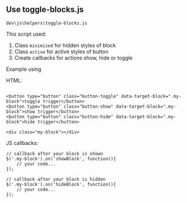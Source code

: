 
## Use toggle-blocks.js

``` dev\js\helpers\toggle-blocks.js ```

This script used:

1. Class ```minimized``` for hidden styles of block
2. Class ```active``` for active styles of button
3. Create callbacks for actions show, hide or toggle

Example using

HTML:

```

<button type="button" class="button-toggle" data-target-block=".my-block">toggle trigger</button>
<button type="button" class="button-show" data-target-block=".my-block">show trigger</button>
<button type="button" class="button-hide" data-target-block=".my-block">hide trigger</button>

<div class="my-block"></div>

```

JS callbacks:

```
// callback after your block is shown
$('.my-block').on('showBlock', function(){
	// your code...
});

// callback after your block is hidden
$('.my-block').on('hideBlock', function(){
	// your code...
});

```